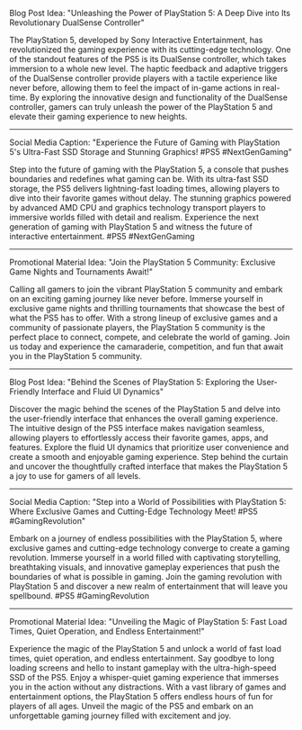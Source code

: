 Blog Post Idea: "Unleashing the Power of PlayStation 5: A Deep Dive into Its Revolutionary DualSense Controller"

The PlayStation 5, developed by Sony Interactive Entertainment, has revolutionized the gaming experience with its cutting-edge technology. One of the standout features of the PS5 is its DualSense controller, which takes immersion to a whole new level. The haptic feedback and adaptive triggers of the DualSense controller provide players with a tactile experience like never before, allowing them to feel the impact of in-game actions in real-time. By exploring the innovative design and functionality of the DualSense controller, gamers can truly unleash the power of the PlayStation 5 and elevate their gaming experience to new heights.

---

Social Media Caption: "Experience the Future of Gaming with PlayStation 5's Ultra-Fast SSD Storage and Stunning Graphics! #PS5 #NextGenGaming"

Step into the future of gaming with the PlayStation 5, a console that pushes boundaries and redefines what gaming can be. With its ultra-fast SSD storage, the PS5 delivers lightning-fast loading times, allowing players to dive into their favorite games without delay. The stunning graphics powered by advanced AMD CPU and graphics technology transport players to immersive worlds filled with detail and realism. Experience the next generation of gaming with PlayStation 5 and witness the future of interactive entertainment. #PS5 #NextGenGaming

---

Promotional Material Idea: "Join the PlayStation 5 Community: Exclusive Game Nights and Tournaments Await!"

Calling all gamers to join the vibrant PlayStation 5 community and embark on an exciting gaming journey like never before. Immerse yourself in exclusive game nights and thrilling tournaments that showcase the best of what the PS5 has to offer. With a strong lineup of exclusive games and a community of passionate players, the PlayStation 5 community is the perfect place to connect, compete, and celebrate the world of gaming. Join us today and experience the camaraderie, competition, and fun that await you in the PlayStation 5 community.

---

Blog Post Idea: "Behind the Scenes of PlayStation 5: Exploring the User-Friendly Interface and Fluid UI Dynamics"

Discover the magic behind the scenes of the PlayStation 5 and delve into the user-friendly interface that enhances the overall gaming experience. The intuitive design of the PS5 interface makes navigation seamless, allowing players to effortlessly access their favorite games, apps, and features. Explore the fluid UI dynamics that prioritize user convenience and create a smooth and enjoyable gaming experience. Step behind the curtain and uncover the thoughtfully crafted interface that makes the PlayStation 5 a joy to use for gamers of all levels.

---

Social Media Caption: "Step into a World of Possibilities with PlayStation 5: Where Exclusive Games and Cutting-Edge Technology Meet! #PS5 #GamingRevolution"

Embark on a journey of endless possibilities with the PlayStation 5, where exclusive games and cutting-edge technology converge to create a gaming revolution. Immerse yourself in a world filled with captivating storytelling, breathtaking visuals, and innovative gameplay experiences that push the boundaries of what is possible in gaming. Join the gaming revolution with PlayStation 5 and discover a new realm of entertainment that will leave you spellbound. #PS5 #GamingRevolution

---

Promotional Material Idea: "Unveiling the Magic of PlayStation 5: Fast Load Times, Quiet Operation, and Endless Entertainment!"

Experience the magic of the PlayStation 5 and unlock a world of fast load times, quiet operation, and endless entertainment. Say goodbye to long loading screens and hello to instant gameplay with the ultra-high-speed SSD of the PS5. Enjoy a whisper-quiet gaming experience that immerses you in the action without any distractions. With a vast library of games and entertainment options, the PlayStation 5 offers endless hours of fun for players of all ages. Unveil the magic of the PS5 and embark on an unforgettable gaming journey filled with excitement and joy.